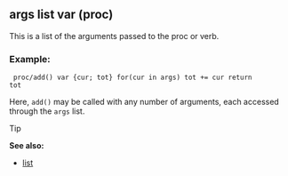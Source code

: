 ## args list var (proc)


This is a list of the arguments passed to the proc or verb.
### Example:

```
 proc/add() var {cur; tot} for(cur in args) tot += cur return
tot 
```
 

Here, `add()` may be called with any number of
arguments, each accessed through the `args` list.

> [!TIP] 
> **See also:**
> +   [list](/ref/list.md) 